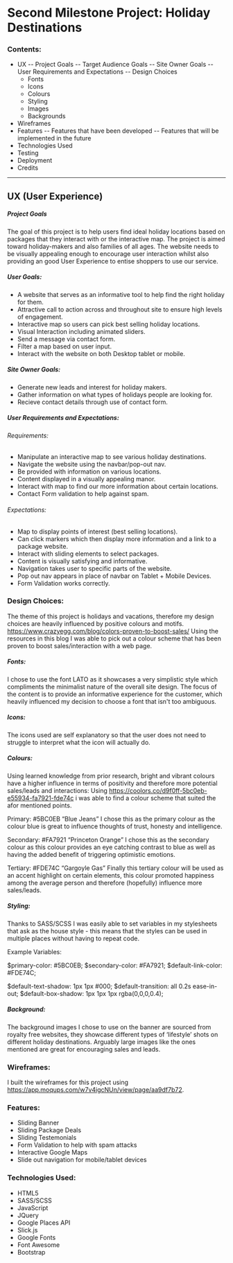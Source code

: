 
# Second Milestone Project: Holiday Destinations

### Contents:

* UX
-- Project Goals
-- Target Audience Goals
-- Site Owner Goals
-- User Requirements and Expectations
-- Design Choices
    * Fonts
    * Icons
    * Colours
    * Styling
    * Images
    * Backgrounds
* Wireframes
* Features
-- Features that have been developed
-- Features that will be implemented in the future
* Technologies Used
* Testing
* Deployment
* Credits
***

## UX (User Experience)
##### Project Goals
The goal of this project is to help users find ideal holiday locations based on packages that they interact with or the interactive map. The project is aimed toward holiday-makers and also families of all ages. The website needs to be visually appealing enough to encourage user interaction whilst also providing an good User Experience to entise shoppers to use our service.

##### User Goals:
* A website that serves as an informative tool to help find the right holiday for them.
* Attractive call to action across and throughout site to ensure high levels of engagement.
* Interactive map so users can pick best selling holiday locations.
* Visual Interaction including animated sliders.
* Send a message via contact form.
* Filter a map based on user input.
* Interact with the website on both Desktop tablet or mobile.

##### Site Owner Goals:
* Generate new leads and interest for holiday makers.
* Gather information on what types of holidays people are looking for.
* Recieve contact details through use of contact form.

##### User Requirements and Expectations:
###### Requirements:
* Manipulate an interactive map to see various holiday destinations.
* Navigate the website using the navbar/pop-out nav.
* Be provided with information on various locations.
* Content displayed in a visually appealing manor.
* Interact with map to find our more information about certain locations.
* Contact Form validation to help against spam.

###### Expectations:
* Map to display points of interest (best selling locations).
* Can click markers which then display more information and a link to a package website.
* Interact with sliding elements to select packages.
* Content is visually satisfying and informative.
* Navigation takes user to specific parts of the website.
* Pop out nav appears in place of navbar on Tablet + Mobile Devices.
* Form Validation works correctly.

### Design Choices:

The theme of this project is holidays and vacations, therefore my design choices are heavily influenced by positive colours and motifs. https://www.crazyegg.com/blog/colors-proven-to-boost-sales/ Using the resources in this blog I was able to pick out a colour scheme that has been proven to boost sales/interaction with a web page.

##### Fonts: 
I chose to use the font LATO as it showcases a very simplistic style which compliments the minimalist nature of the overall site design. The focus of the content is to provide an informative experience for the customer, which heavily influenced my decision to choose a font that isn't too ambiguous.

##### Icons: 
The icons used are self explanatory so that the user does not need to struggle to interpret what the icon will actually do.

##### Colours:
Using learned knowledge from prior research, bright and vibrant colours have a higher influence in terms of positivity and therefore more potential sales/leads and interactions: Using https://coolors.co/d9f0ff-5bc0eb-e55934-fa7921-fde74c i was able to find a colour scheme that suited the afor mentioned points.

Primary: #5BC0EB “Blue Jeans” I chose this as the primary colour as the colour blue is great to influence thoughts of trust, honesty and intelligence.

Secondary: #FA7921 “Princeton Orange” I chose this as the secondary colour as this colour provides an eye catching contrast to blue as well as having the added benefit of triggering optimistic emotions.

Tertiary: #FDE74C “Gargoyle Gas” Finally this tertiary colour will be used as an accent highlight on certain elements, this colour promoted happiness among the average person and therefore (hopefully) influence more sales/leads.

##### Styling: 

Thanks to SASS/SCSS I was easily able to set variables in my stylesheets that ask as the house style - this means that the styles can be used in multiple places without having to repeat code. 

Example Variables:

$primary-color: #5BC0EB; 
$secondary-color: #FA7921;
$default-link-color: #FDE74C;
 
$default-text-shadow: 1px 1px #000;
$default-transition: all 0.2s ease-in-out;
$default-box-shadow: 1px 1px 1px rgba(0,0,0,0.4);

##### Background:
The background images I chose to use on the banner are sourced from royalty free websites, they showcase different types of ‘lifestyle’ shots on different holiday destinations. Arguably large images like the ones mentioned are great for encouraging sales and leads. 

### Wireframes:
I built the wireframes for this project using https://app.moqups.com/w7v4igcNUn/view/page/aa9df7b72.

### Features:

* Sliding Banner
* Sliding Package Deals
* Sliding Testemonials
* Form Validation to help with spam attacks
* Interactive Google Maps
* Slide out navigation for mobile/tablet devices

### Technologies Used:

* HTML5
* SASS/SCSS
* JavaScript
* JQuery
* Google Places API
* Slick.js
* Google Fonts
* Font Awesome
* Bootstrap




